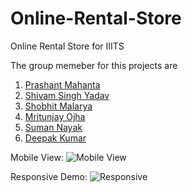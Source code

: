 # Online-Rental-Store
Online Rental Store for IIITS

The group memeber for this projects are
1. [Prashant Mahanta](https://github.com/prashant-mahanta)
2. [Shivam Singh Yadav](https://github.com/shivamsy)
3. [Shobhit Malarya](https://github.com/shobhitmalarya)
4. [Mritunjay Ojha](https://github.com/mrityunjayojha10)
5. [Suman Nayak](https://github.com/sumannayak)
6. [Deepak Kumar](https://github.com/lawliet022)


Mobile View:
![Mobile View](https://user-images.githubusercontent.com/25399528/55031567-ddba3400-5034-11e9-80dd-ab1139e3193d.gif)

Responsive Demo:
![Responsive](https://user-images.githubusercontent.com/25399528/55031706-270a8380-5035-11e9-924d-8610b8b842d7.gif)
